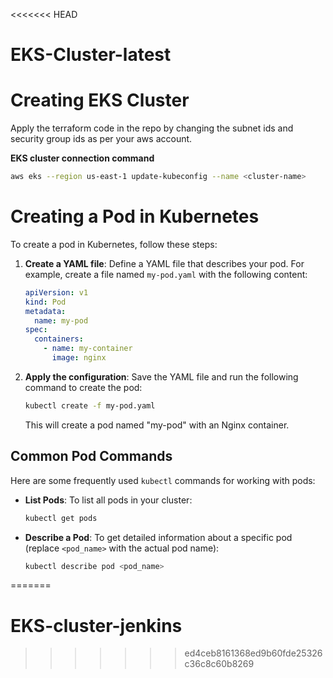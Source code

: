 <<<<<<< HEAD
# EKS-Cluster-latest

# Creating EKS Cluster

Apply the terraform code in the repo by changing the subnet ids and security group ids as per your aws account.

**EKS cluster connection command**
```bash
aws eks --region us-east-1 update-kubeconfig --name <cluster-name>
```

# Creating a Pod in Kubernetes

To create a pod in Kubernetes, follow these steps:

1. **Create a YAML file**: Define a YAML file that describes your pod. For example, create a file named `my-pod.yaml` with the following content:

    ```yaml
    apiVersion: v1
    kind: Pod
    metadata:
      name: my-pod
    spec:
      containers:
        - name: my-container
          image: nginx
    ```

2. **Apply the configuration**: Save the YAML file and run the following command to create the pod:

    ```bash
    kubectl create -f my-pod.yaml
    ```

   This will create a pod named "my-pod" with an Nginx container.

## Common Pod Commands

Here are some frequently used `kubectl` commands for working with pods:

- **List Pods**: To list all pods in your cluster:

    ```bash
    kubectl get pods
    ```

- **Describe a Pod**: To get detailed information about a specific pod (replace `<pod_name>` with the actual pod name):

    ```bash
    kubectl describe pod <pod_name>
    ```
=======
# EKS-cluster-jenkins
>>>>>>> ed4ceb8161368ed9b60fde25326c36c8c60b8269

